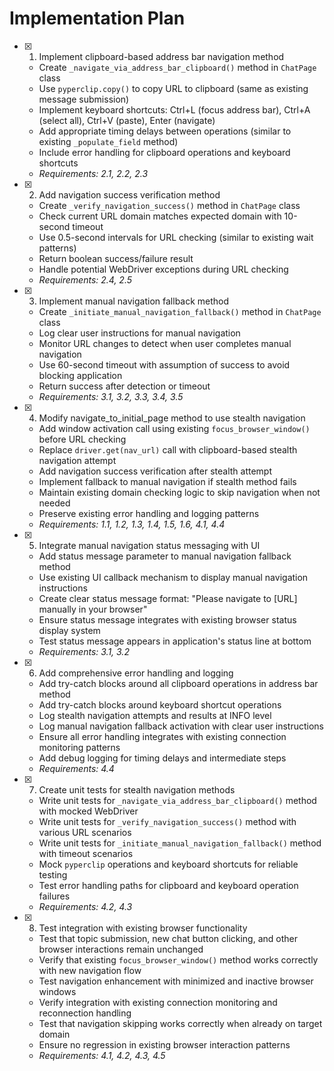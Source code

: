 # Implementation Plan

- [x] 1. Implement clipboard-based address bar navigation method


  - Create `_navigate_via_address_bar_clipboard()` method in `ChatPage` class
  - Use `pyperclip.copy()` to copy URL to clipboard (same as existing message submission)
  - Implement keyboard shortcuts: Ctrl+L (focus address bar), Ctrl+A (select all), Ctrl+V (paste), Enter (navigate)
  - Add appropriate timing delays between operations (similar to existing `_populate_field` method)
  - Include error handling for clipboard operations and keyboard shortcuts
  - _Requirements: 2.1, 2.2, 2.3_

- [x] 2. Add navigation success verification method


  - Create `_verify_navigation_success()` method in `ChatPage` class
  - Check current URL domain matches expected domain with 10-second timeout
  - Use 0.5-second intervals for URL checking (similar to existing wait patterns)
  - Return boolean success/failure result
  - Handle potential WebDriver exceptions during URL checking
  - _Requirements: 2.4, 2.5_

- [x] 3. Implement manual navigation fallback method


  - Create `_initiate_manual_navigation_fallback()` method in `ChatPage` class
  - Log clear user instructions for manual navigation
  - Monitor URL changes to detect when user completes manual navigation
  - Use 60-second timeout with assumption of success to avoid blocking application
  - Return success after detection or timeout
  - _Requirements: 3.1, 3.2, 3.3, 3.4, 3.5_

- [x] 4. Modify navigate_to_initial_page method to use stealth navigation


  - Add window activation call using existing `focus_browser_window()` before URL checking
  - Replace `driver.get(nav_url)` call with clipboard-based stealth navigation attempt
  - Add navigation success verification after stealth attempt
  - Implement fallback to manual navigation if stealth method fails
  - Maintain existing domain checking logic to skip navigation when not needed
  - Preserve existing error handling and logging patterns
  - _Requirements: 1.1, 1.2, 1.3, 1.4, 1.5, 1.6, 4.1, 4.4_

- [x] 5. Integrate manual navigation status messaging with UI


  - Add status message parameter to manual navigation fallback method
  - Use existing UI callback mechanism to display manual navigation instructions
  - Create clear status message format: "Please navigate to [URL] manually in your browser"
  - Ensure status message integrates with existing browser status display system
  - Test status message appears in application's status line at bottom
  - _Requirements: 3.1, 3.2_

- [x] 6. Add comprehensive error handling and logging


  - Add try-catch blocks around all clipboard operations in address bar method
  - Add try-catch blocks around keyboard shortcut operations
  - Log stealth navigation attempts and results at INFO level
  - Log manual navigation fallback activation with clear user instructions
  - Ensure all error handling integrates with existing connection monitoring patterns
  - Add debug logging for timing delays and intermediate steps
  - _Requirements: 4.4_

- [x] 7. Create unit tests for stealth navigation methods


  - Write unit tests for `_navigate_via_address_bar_clipboard()` method with mocked WebDriver
  - Write unit tests for `_verify_navigation_success()` method with various URL scenarios
  - Write unit tests for `_initiate_manual_navigation_fallback()` method with timeout scenarios
  - Mock `pyperclip` operations and keyboard shortcuts for reliable testing
  - Test error handling paths for clipboard and keyboard operation failures
  - _Requirements: 4.2, 4.3_

- [x] 8. Test integration with existing browser functionality



  - Test that topic submission, new chat button clicking, and other browser interactions remain unchanged
  - Verify that existing `focus_browser_window()` method works correctly with new navigation flow
  - Test navigation enhancement with minimized and inactive browser windows
  - Verify integration with existing connection monitoring and reconnection handling
  - Test that navigation skipping works correctly when already on target domain
  - Ensure no regression in existing browser interaction patterns
  - _Requirements: 4.1, 4.2, 4.3, 4.5_